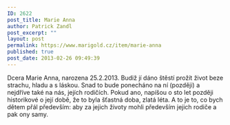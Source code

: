 ```yaml
---
ID: 2622
post_title: Marie Anna
author: Patrick Zandl
post_excerpt: ""
layout: post
permalink: https://www.marigold.cz/item/marie-anna
published: true
post_date: 2013-02-26 09:49:39
---
```

<p>Dcera Marie Anna, narozena 25.2.2013. Budiž jí dáno štěstí prožít život beze strachu, hladu a s láskou. Snad to bude ponecháno na ní (později) a nejdříve také na nás, jejích rodičích. Pokud ano, napíšou o sto let později historikové o její době, že to byla šťastná doba, zlatá léta. A to je to, co bych dětem přál především: aby za jejich životy mohli především jejich rodiče a pak ony samy. </p>